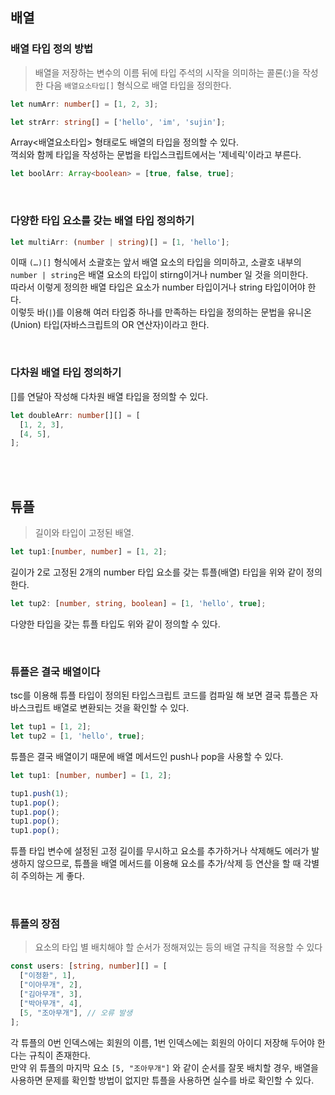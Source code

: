 ## 배열
### 배열 타입 정의 방법
> 배열을 저장하는 변수의 이름 뒤에 타입 주석의 시작을 의미하는 콜론(:)을 작성한 다음 `배열요소타입[]` 형식으로 배열 타입을 정의한다.
```typescript
let numArr: number[] = [1, 2, 3];

let strArr: string[] = ['hello', 'im', 'sujin'];
```
Array<배열요소타입> 형태로도 배열의 타입을 정의할 수 있다. <br />
꺽쇠와 함께 타입을 작성하는 문법을 타입스크립트에서는 '제네릭'이라고 부른다.
```typescript
let boolArr: Array<boolean> = [true, false, true];
```

<br />

### 다양한 타입 요소를 갖는 배열 타입 정의하기
```typescript
let multiArr: (number | string)[] = [1, 'hello'];
```
이때 `(…)[]` 형식에서 소괄호는 앞서 배열 요소의 타입을 의미하고, 소괄호 내부의 `number | string`은 배열 요소의 타입이 stirng이거나 number 일 것을 의미한다. <br />
따라서 이렇게 정의한 배열 타입은 요소가 number 타입이거나 string 타입이어야 한다. <br />
이렇듯 바(`|`)를 이용해 여러 타입중 하나를 만족하는 타입을 정의하는 문법을 유니온(Union) 타입(자바스크립트의 OR 연산자)이라고 한다.

<br />

### 다차원 배열 타입 정의하기
[]를 연달아 작성해 다차원 배열 타입을 정의할 수 있다.
```typescript
let doubleArr: number[][] = [
  [1, 2, 3],
  [4, 5],
];
```
<br /> <br />

## 튜플
> 길이와 타입이 고정된 배열.
```typescript
let tup1:[number, number] = [1, 2];
```
길이가 2로 고정된 2개의 number 타입 요소를 갖는 튜플(배열) 타입을 위와 같이 정의한다.

```typescript
let tup2: [number, string, boolean] = [1, 'hello', true];
```
다양한 타입을 갖는 튜플 타입도 위와 같이 정의할 수 있다.

<br />

### 튜플은 결국 배열이다
tsc를 이용해 튜플 타입이 정의된 타입스크립트 코드를 컴파일 해 보면 결국 튜플은 자바스크립트 배열로 변환되는 것을 확인할 수 있다.
```javascript
let tup1 = [1, 2];
let tup2 = [1, 'hello', true];
```

튜플은 결국 배열이기 때문에 배열 메서드인 push나 pop을 사용할 수 있다.
```typescript
let tup1: [number, number] = [1, 2];

tup1.push(1);
tup1.pop();
tup1.pop();
tup1.pop();
tup1.pop();
```
튜플 타입 변수에 설정된 고정 길이를 무시하고 요소를 추가하거나 삭제해도 에러가 발생하지 않으므로,
튜플을 배열 메서드를 이용해 요소를 추가/삭제 등 연산을 할 때 각별히 주의하는 게 좋다.

<br />

### 튜플의 장점
> 요소의 타입 별 배치해야 할 순서가 정해져있는 등의 배열 규칙을 적용할 수 있다
```typescript
const users: [string, number][] = [
  ["이정환", 1],
  ["이아무개", 2],
  ["김아무개", 3],
  ["박아무개", 4],
  [5, "조아무개"], // 오류 발생
];
```
각 튜플의 0번 인덱스에는 회원의 이름, 1번 인덱스에는 회원의 아이디 저장해 두어야 한다는 규칙이 존재한다. <br />
만약 위 튜플의 마지막 요소 `[5, "조아무개"]` 와 같이 순서를 잘못 배치할 경우, 배열을 사용하면 문제를 확인할 방법이 없지만 튜플을 사용하면 실수를 바로 확인할 수 있다.
